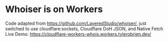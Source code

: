 # Whoiser is on Workers
Code adapted from https://github.com/LayeredStudio/whoiser/, just switched to use cloudflare:sockets, Cloudflare DoH JSON, and Native Fetch
Live Demo: https://cloudflare-workers-whois.workers.tylerobrien.dev/
